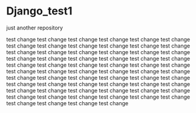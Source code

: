 # Django_test1
just another repository


test change test change test change test change test change test change test change test change test change test change test change test change test change test change test change test change test change test change test change test change test change test change test change test change test change test change test change test change test change test change test change test change test change test change test change test change test change test change test change test change test change test change test change test change test change test change test change test change test change test change test change test change test change test change test change test change test change test change test change test change test change test change test change test change 
